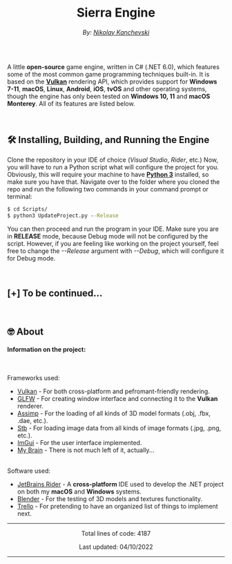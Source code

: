 <h1 align="center">Sierra Engine</h1>
<h6 align="center">By: <a href="https://nikichatv.com/Website/N-Studios.html">Nikolay Kanchevski</a></h6>
<br>

<p>
A little <strong>open-source</strong> game engine, written in C# (.NET 6.0), which features some of the most common game programming techniques built-in. 
It is based on the <b><a href="https://www.vulkan.org/">Vulkan</a></b> rendering API, which provides support for 
<b>Windows 7-11</b>, <b>macOS</b>, <b>Linux</b>, <b>Android</b>, <b>iOS</b>, <b>tvOS</b> and other operating systems,
though the engine has only been tested on <b>Windows 10, 11</b> and <b>macOS Monterey</b>. All of its features are listed below.
</p>

<br>

## 🛠️ Installing, Building, and Running the Engine<br>

Clone the repository in your IDE of choice (<i>Visual Studio</i>, <i>Rider</i>, etc.) Now, you will have to run a Python script what will configure the project for you. Obviously, this will require your machine to have <b><a href="https://www.python.org/downloads/">Python 3</a></b> installed, so make sure you have that. Navigate over to the folder where you cloned the repo and run the following two commands in your command prompt or terminal:
```bat
$ cd Scripts/
$ python3 UpdateProject.py --Release
```

You can then proceed and run the program in your IDE. Make sure you are in <b>RELEASE</b> mode, because Debug mode will not be configured by the script. However, if you are feeling like working on the project yourself, feel free to change the <i>--Release</i> argument with <i>--Debug</i>, which will configure it for Debug mode.

<br>

## [+] To be continued...

<br>

##  🤓️  About

<h4>Information on the project:</h4>
<br>
<p>
    Frameworks used: 
    <ul>
        <li><a href="https://www.vulkan.org/">Vulkan</a> - For both cross-platform and pefromant-friendly rendering.</li>
        <li><a href="https://github.com/glfw/glfw">GLFW</a> - For creating window interface and connecting it to the <b>Vulkan</b> renderer.</li>
        <li><a href="https://github.com/assimp/assimp">Assimp</a> - For the loading of all kinds of 3D model formats (.obj, .fbx, .dae, etc.).</li>
        <li><a href="https://github.com/nothings/stb">Stb</a> - For loading image data from all kinds of image formats (.jpg, .png, etc.).</li>
        <li><a href="https://github.com/ocornut/imgui">ImGui</a> - For the user interface implemented.</li>
        <li><a href="https://ih1.redbubble.net/image.528192883.5730/st,small,845x845-pad,1000x1000,f8f8f8.u9.jpg">My Brain</a> - There is not much left of it, actually...</li>
    </ul>
    <br>
    Software used: 
    <ul>
        <li><a href="https://www.jetbrains.com/rider/">JetBrains Rider</a> - A <b>cross-platform</b> IDE used to develop the .NET project on both my <b>macOS</b> and <b>Windows</b> systems.</li>
        <li><a href="https://www.blender.org/">Blender</a> - For the testing of 3D models and textures functionality.</li>
        <li><a href="https://trello.com/b/RMYtZPOg/sierra-engine">Trello</a> - For pretending to have an organized list of things to implement next.</li>
    </ul>
</p>

---------------------------------------------------------------------------------------------------------------------------------------------------------------------------

<p align="center" id="LinesCounter">Total lines of code: 4187</p>
<p align="center" id="LastUpdated">Last updated: 04/10/2022</p>

---------------------------------------------------------------------------------------------------------------------------------------------------------------------------